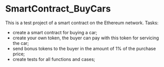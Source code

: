 # SmartContract_BuyCars

This is a test project of a smart contract on the Ethereum network.
Tasks:
- create a smart contract for buying a car;
- create your own token, the buyer can pay with this token for servicing the car;
- send bonus tokens to the buyer in the amount of 1% of the purchase price;
- create tests for all functions and cases;
